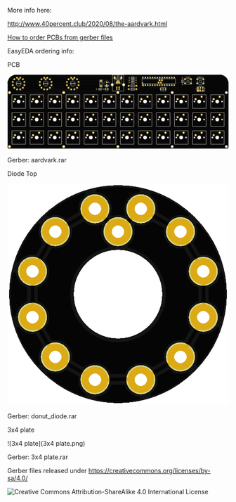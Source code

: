 More info here:

http://www.40percent.club/2020/08/the-aardvark.html

[How to order PCBs from gerber files](http://www.40percent.club/2017/03/ordering-pcb.html)

EasyEDA ordering info:

PCB

![aardvark](aardvark.png)

Gerber: aardvark.rar

Diode Top

![donut_diode](donut_diode.png)

Gerber: donut_diode.rar

3x4 plate

![3x4 plate](3x4 plate.png)

Gerber: 3x4 plate.rar
	
Gerber files released under https://creativecommons.org/licenses/by-sa/4.0/

![Creative Commons Attribution-ShareAlike 4.0 International License](https://i.creativecommons.org/l/by-sa/4.0/88x31.png)